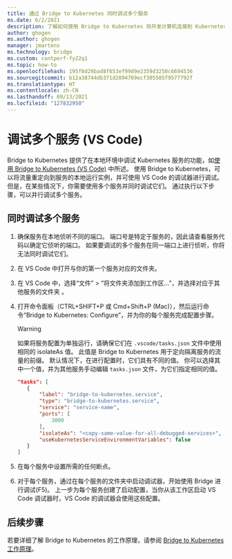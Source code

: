 ```yaml
---
title: 通过 Bridge to Kubernetes 同时调试多个服务
ms.date: 6/2/2021
description: 了解如何使用 Bridge to Kubernetes 将开发计算机连接到 Kubernetes 群集，并使用 Visual Studio Code 通过本地隧道调试同时调试多个服务。
author: ghogen
ms.author: ghogen
manager: jmartens
ms.technology: bridge
ms.custom: contperf-fy22q1
ms.topic: how-to
ms.openlocfilehash: 195f0d29bad8f653ef99d9e2359d3250c6694536
ms.sourcegitcommit: b12a38744db371d2894769ecf305585f9577792f
ms.translationtype: HT
ms.contentlocale: zh-CN
ms.lasthandoff: 09/13/2021
ms.locfileid: "127832950"
---
```

# <a name="debug-multiple-services-vs-code"></a>调试多个服务 (VS Code)

Bridge to Kubernetes 提供了在本地环境中调试 Kubernetes 服务的功能，如[使用 Bridge to Kubernetes (VS Code)](bridge-to-kubernetes-vs-code.md) 中所述。 使用 Bridge to Kubernetes，可以将流量重定向到服务的本地运行实例，并可使用 VS Code 的调试器进行调试。 但是，在某些情况下，你需要使用多个服务并同时调试它们。 通过执行以下步骤，可以并行调试多个服务。

## <a name="to-debug-multiple-services-at-the-same-time"></a>同时调试多个服务

1. 确保服务在本地侦听不同的端口。 端口号是特定于服务的，因此请查看服务代码以确定它侦听的端口。 如果要调试的多个服务在同一端口上进行侦听，你将无法同时调试它们。

1. 在 VS Code 中打开与你的第一个服务对应的文件夹。

1. 在 VS Code 中，选择“文件” > “将文件夹添加到工作区...”，并选择对应于其他服务的文件夹 。

1. 打开命令面板（CTRL+SHIFT+P 或 Cmd+Shift+P (Mac)），然后运行命令“Bridge to Kubernetes: Configure”，并为你的每个服务完成配置步骤。

    > [!WARNING]
    > 如果将服务配置为单独运行，请确保它们在 `.vscode/tasks.json` 文件中使用相同的 isolateAs 值。 此值是 Bridge to Kubernetes 用于定向隔离服务的流量的前缀。 默认情况下，在进行配置时，它们具有不同的值。 你可以选择其中一个值，并为其他服务手动编辑 `tasks.json` 文件，为它们指定相同的值。
    >
    > ```json
    > "tasks": [
    >    {
    >        "label": "bridge-to-kubernetes.service",
    >        "type": "bridge-to-kubernetes.service",
    >        "service": "service-name",
    >        "ports": [
    >            3000
    >        ],
    >        "isolateAs": "<copy-same-value-for-all-debugged-services>",
    >        "useKubernetesServiceEnvironmentVariables": false
    >    }
    >]
    > ```

1. 在每个服务中设置所需的任何断点。

1. 对于每个服务，通过在每个服务的文件夹中启动调试器，开始使用 Bridge 进行调试(F5)。 上一步为每个服务创建了启动配置，当你从该工作区启动 VS Code 调试器时，VS Code 的调试器会使用这些配置。

## <a name="next-steps"></a>后续步骤

若要详细了解 Bridge to Kubernetes 的工作原理，请参阅 [Bridge to Kubernetes 工作原理](overview-bridge-to-kubernetes.md)。
